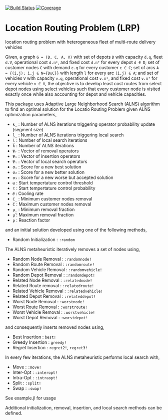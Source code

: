 [![Build Status](https://github.com/anmol1104/LRP.jl/actions/workflows/CI.yml/badge.svg?branch=master)](https://github.com/anmol1104/LRP.jl/actions/workflows/CI.yml?query=branch%3Amaster)
[![Coverage](https://codecov.io/gh/anmol1104/LRP.jl/branch/master/graph/badge.svg)](https://codecov.io/gh/anmol1104/LRP.jl)

# Location Routing Problem (LRP)

location routing problem with heterogeneous fleet of multi-route delivery vehicles

Given, a graph `G = (D, C, A, V)` with 
set of depots `D` with capacity `d.q`, fleet `d.V`, operational cost `d.πᵒ`, and fixed cost `d.πᶠ` for every depot `d ∈ D`; 
set of customer nodes `C` with demand `c.q` for every customer `c ∈ C`;
set of arcs `A = {(i,j); i,j ∈ N={D∪C}}` with length `l` for every arc `(i,j) ∈ A`; and 
set of vehicles `V` with capacity `v.q`, operational cost `v.πᵒ`, and fixed cost `v.πᶠ` for every vehicle `v ∈ V`, 
the objective is to develop least cost routes from select depot nodes using select vehicles such that every customer node is visited exactly once while also accounting for depot and vehicle capacities.  

This package uses Adaptive Large Neighborhood Search (ALNS) algorithm to find an optimal solution for the Locatio Routing Problem given ALNS optimization 
parameters,
- `k̲`     :   Number of ALNS iterations triggering operator probability update (segment size)
- `l̲`     :   Number of ALNS iterations triggering local search
- `l̅`     :   Number of local search iterations
- `k̅`     :   Number of ALNS iterations
- `Ψᵣ`    :   Vector of removal operators
- `Ψᵢ`    :   Vector of insertion operators
- `Ψₗ`    :   Vector of local search operators
- `σ₁`    :   Score for a new best solution
- `σ₂`    :   Score for a new better solution
- `σ₃`    :   Score for a new worse but accepted solution
- `ω`     :   Start tempertature control threshold 
- `τ`     :   Start tempertature control probability
- `𝜃`     :   Cooling rate
- `C̲`     :   Minimum customer nodes removal
- `C̅`     :   Maximum customer nodes removal
- `μ̲`     :   Minimum removal fraction
- `μ̅`     :   Maximum removal fraction
- `ρ`     :   Reaction factor

and an initial solution developed using one of the following methods,
- Random Initialization                 : `:random`

The ALNS metaheuristic iteratively removes a set of nodes using,
- Random Node Removal       : `:randomnode!`
- Random Route Removal      : `:randomroute!`
- Random Vehicle Removal    : `:randomvehicle!`
- Random Depot Removal      : `:randomdepot!` 
- Related Node Removal      : `:relatednode!`
- Related Route removal     : `:relatedroute!`
- Related Vehicle Removal   : `:relatedvehicle!`
- Related Depot Removal     : `:relateddepot!`
- Worst Node Removal        : `:worstnode!`
- Worst Route Removal       : `:worstroute!`
- Worst Vehicle Removal     : `:worstvehicle!`
- Worst Depot Removal       : `:worstdepot!`

and consequently inserts removed nodes using,
- Best Insertion    : `best!`
- Greedy Insertion  : `greedy!`
- Regret Insertion  : `regret2!`, `regret3!`

In every few iterations, the ALNS metaheuristic performs local search with,
- Move      : `:move!`
- Inter-Opt : `:interopt!`
- Intra-Opt : `:intraopt!`
- Split     : `:split!`
- Swap      : `:swap!`

See example.jl for usage

Additional initialization, removal, insertion, and local search methods can be defined.